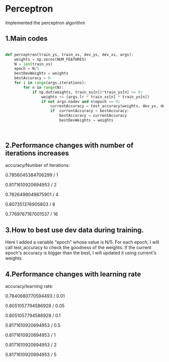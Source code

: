 # Perceptron
Implemented the perceptron algorithm


## 1.Main codes

```python

def perceptron(train_ys, train_xs, dev_ys, dev_xs, args):
    weights = np.zeros(NUM_FEATURES)
    N = len(train_xs)
    epoch = N/5
    bestDevWeights = weights
    bestAccuracy = 0
    for i in range(args.iterations):
        for n in range(N):
            if np.dot(weights, train_xs[n])*train_ys[n] <= 0:
                weights += (args.lr * train_xs[n] * train_ys[n])
                if not args.nodev and n%epoch == 0:
                    currentAccuracy = test_accuracy(weights, dev_ys, dev_xs)
                    if  currentAccuracy > bestAccuracy:
                        bestAccuracy = currentAccuracy
                        bestDevWeights = weights
    
    
```

## 2.Performance changes with number of iterations increases

accuracy/Number of iterations: 

0.7856045384706299 / 1

0.8171610920694953 / 2

0.7826498049875901 / 4

0.807351376905803  / 8

0.7769767167001537 / 16



## 3.How to best use dev data during training.

Here I added a variable "epoch" whose value is N/5. For each epoch, I will call test_accuracy to check the goodness of the weights. If the current epoch's accuracy is bigger than the best, I will updated it using current's weights.


## 4.Performance changes with learning rate

accuracy/learning rate: 

0.7840680770594493 / 0.01

0.8051057794586928 / 0.05

0.8051057794586928 / 0.1

0.8171610920694953 / 0.5

0.8171610920694953 / 1

0.8171610920694953 / 2

0.8171610920694953 / 5
